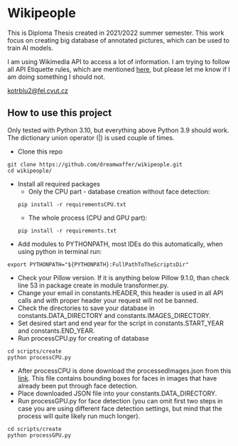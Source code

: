 # Wikipeople
This is Diploma Thesis created in 2021/2022 summer semester. This work focus on creating big database of annotated pictures, which can be used to train AI models.

I am using Wikimedia API to access a lot of information. I am trying to follow all API Etiquette rules, which are mentioned [here](https://www.mediawiki.org/wiki/API:Etiquette), but please let me know if I am doing something I should not. 

kotrblu2@fel.cvut.cz

## How to use this project
Only tested with Python 3.10, but everything above Python 3.9 should work. The dictionary union operator (|) is used couple of times.
* Clone this repo
```
git clone https://github.com/dreamwaffer/wikipeople.git
cd wikipeople/
```
- Install all required packages
    - Only the CPU part - database creation without face detection:
    ```
    pip install -r requirementsCPU.txt
    ```
    - The whole process (CPU and GPU part):
    ```
    pip install -r requirements.txt
    ```
- Add modules to PYTHONPATH, most IDEs do this automatically, when using python in terminal run:
```
export PYTHONPATH="${PYTHONPATH}:FullPathToTheScriptsDir"
```
- Check your Pillow version. If it is anything below Pillow 9.1.0, than check line 53 in package create in module transformer.py.
- Change your email in constants.HEADER, this header is used in all API calls and with proper header your request will not be banned.
- Check the directories to save your database in constants.DATA_DIRECTORY and constants.IMAGES_DIRECTORY.
- Set desired start and end year for the script in constants.START_YEAR and constants.END_YEAR.
- Run processCPU.py for creating of database
```
cd scripts/create
python processCPU.py
```
- After processCPU is done download the processedImages.json from this [link](https://drive.google.com/file/d/14cwCIZTupPD0LFlhmlPVCgJvOyUo3FoE/view?usp=sharing). This file contains bounding boxes for faces in images that have already been put through face detection. 
- Place downloaded JSON file into your constants.DATA_DIRECTORY.
- Run processGPU.py for face detection (you can omit first two steps in case you are using different face detection settings, but mind that the process will quite likely run much longer).
```
cd scripts/create
python processGPU.py
```